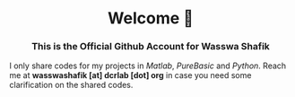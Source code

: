 <h1 align="center">Welcome 👋</h1>
<h3 align="center"> This is the Official Github Account for Wasswa Shafik</h3>

I only share codes for my projects in *Matlab*, *PureBasic* and *Python*. Reach me at **wasswashafik [at] dcrlab [dot] org** in case you need some clarification on the shared codes. 


